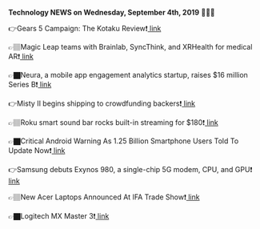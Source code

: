 <b>Technology NEWS on Wednesday, September 4th, 2019</b> 📡📡📡 

👉Gears 5 Campaign: The Kotaku Review❗️<a href='https://www.google.com/url?rct=j&sa=t&url=https://kotaku.com/gears-5-campaign-the-kotaku-review-1837857324&ct=ga&cd=CAIyGmVjZmViYzNiZjFkNzQyNDM6Y29tOmVuOlVT&usg=AFQjCNGGJ1qVa3Ff_xiTgtMY_t1auIm8vA'> link</a>

👉🏽Magic Leap teams with Brainlab, SyncThink, and XRHealth for medical AR❗️<a href='https://www.google.com/url?rct=j&sa=t&url=https://venturebeat.com/2019/09/04/magic-leap-teams-with-brainlab-syncthink-and-xrhealth-for-medical-ar/&ct=ga&cd=CAIyGmVjZmViYzNiZjFkNzQyNDM6Y29tOmVuOlVT&usg=AFQjCNFKvtQ5w4-liwyiSf2ThmlNWCIpXQ'> link</a>

👉🏿Neura, a mobile app engagement analytics startup, raises $16 million Series B❗️<a href='https://www.google.com/url?rct=j&sa=t&url=https://techcrunch.com/2019/09/04/neura-a-mobile-app-engagement-analytics-startup-raises-16-million-series-b/&ct=ga&cd=CAIyGmVjZmViYzNiZjFkNzQyNDM6Y29tOmVuOlVT&usg=AFQjCNG0_g9A87HxKtt3QYfzscE1Flkfjg'> link</a>

👉Misty II begins shipping to crowdfunding backers❗️<a href='https://www.google.com/url?rct=j&sa=t&url=https://venturebeat.com/2019/09/04/misty-ii-begins-shipping-to-crowdfunding-backers/&ct=ga&cd=CAIyGmVjZmViYzNiZjFkNzQyNDM6Y29tOmVuOlVT&usg=AFQjCNHapmAnw1-1xbdVOMy4d08gf1-U1A'> link</a>

👉🏽Roku smart sound bar rocks built-in streaming for $180❗️<a href='https://www.google.com/url?rct=j&sa=t&url=https://www.cnet.com/news/roku-smart-sound-bar-rocks-built-in-streaming-for-180/&ct=ga&cd=CAIyGmVjZmViYzNiZjFkNzQyNDM6Y29tOmVuOlVT&usg=AFQjCNFbCW-XAjMr9bABZN304lhL6rKJXg'> link</a>

👉🏿Critical Android Warning As 1.25 Billion Smartphone Users Told To Update Now❗️<a href='https://www.google.com/url?rct=j&sa=t&url=https://www.forbes.com/sites/daveywinder/2019/09/04/critical-android-warning-as-125-billion-smartphone-users-told-to-update-now/&ct=ga&cd=CAIyGmVjZmViYzNiZjFkNzQyNDM6Y29tOmVuOlVT&usg=AFQjCNHB7GMMSagFPDb1i739D_18Yv169A'> link</a>

👉Samsung debuts Exynos 980, a single-chip 5G modem, CPU, and GPU❗️<a href='https://www.google.com/url?rct=j&sa=t&url=https://venturebeat.com/2019/09/04/samsung-debuts-exynos-980-a-single-chip-5g-modem-cpu-and-gpu/&ct=ga&cd=CAIyGmVjZmViYzNiZjFkNzQyNDM6Y29tOmVuOlVT&usg=AFQjCNEj1RXWRHiEEvC5luMy4Ox8H6SYtg'> link</a>

👉🏽New Acer Laptops Announced At IFA Trade Show❗️<a href='https://www.google.com/url?rct=j&sa=t&url=https://www.forbes.com/sites/simonrockman1/2019/09/04/new-acer-laptops-announced-at-ifa-trade-show/&ct=ga&cd=CAIyGmVjZmViYzNiZjFkNzQyNDM6Y29tOmVuOlVT&usg=AFQjCNHuhyfFXJ8bbUXju0leipzZ7CT7lA'> link</a>

👉🏿Logitech MX Master 3❗️<a href='https://www.google.com/url?rct=j&sa=t&url=https://www.pcmag.com/review/370502/logitech-mx-master-3&ct=ga&cd=CAIyGmVjZmViYzNiZjFkNzQyNDM6Y29tOmVuOlVT&usg=AFQjCNFHcJxiNlmW5mGsRK50u5kzNnIugw'> link</a>

